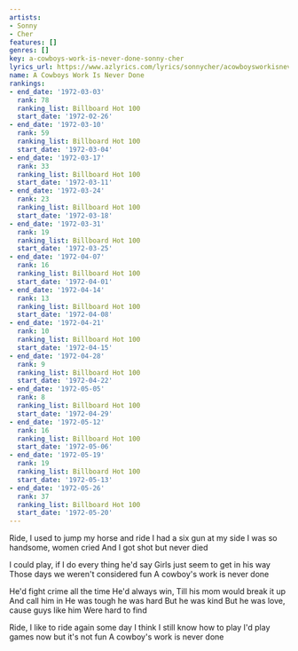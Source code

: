 ```yaml
---
artists:
- Sonny
- Cher
features: []
genres: []
key: a-cowboys-work-is-never-done-sonny-cher
lyrics_url: https://www.azlyrics.com/lyrics/sonnycher/acowboysworkisneverdone.html
name: A Cowboys Work Is Never Done
rankings:
- end_date: '1972-03-03'
  rank: 78
  ranking_list: Billboard Hot 100
  start_date: '1972-02-26'
- end_date: '1972-03-10'
  rank: 59
  ranking_list: Billboard Hot 100
  start_date: '1972-03-04'
- end_date: '1972-03-17'
  rank: 33
  ranking_list: Billboard Hot 100
  start_date: '1972-03-11'
- end_date: '1972-03-24'
  rank: 23
  ranking_list: Billboard Hot 100
  start_date: '1972-03-18'
- end_date: '1972-03-31'
  rank: 19
  ranking_list: Billboard Hot 100
  start_date: '1972-03-25'
- end_date: '1972-04-07'
  rank: 16
  ranking_list: Billboard Hot 100
  start_date: '1972-04-01'
- end_date: '1972-04-14'
  rank: 13
  ranking_list: Billboard Hot 100
  start_date: '1972-04-08'
- end_date: '1972-04-21'
  rank: 10
  ranking_list: Billboard Hot 100
  start_date: '1972-04-15'
- end_date: '1972-04-28'
  rank: 9
  ranking_list: Billboard Hot 100
  start_date: '1972-04-22'
- end_date: '1972-05-05'
  rank: 8
  ranking_list: Billboard Hot 100
  start_date: '1972-04-29'
- end_date: '1972-05-12'
  rank: 16
  ranking_list: Billboard Hot 100
  start_date: '1972-05-06'
- end_date: '1972-05-19'
  rank: 19
  ranking_list: Billboard Hot 100
  start_date: '1972-05-13'
- end_date: '1972-05-26'
  rank: 37
  ranking_list: Billboard Hot 100
  start_date: '1972-05-20'
---
```


Ride, I used to jump my horse and ride
I had a six gun at my side
I was so handsome, women cried
And I got shot but never died

I could play, if I do every thing he'd say
Girls just seem to get in his way
Those days we weren't considered fun
A cowboy's work is never done

He'd fight crime all the time
He'd always win,
Till his mom would break it up
And call him in
He was tough he was hard
But he was kind
But he was love, cause guys like him
Were hard to find

Ride, I like to ride again some day
I think I still know how to play
I'd play games now but it's not fun
A cowboy's work is never done



